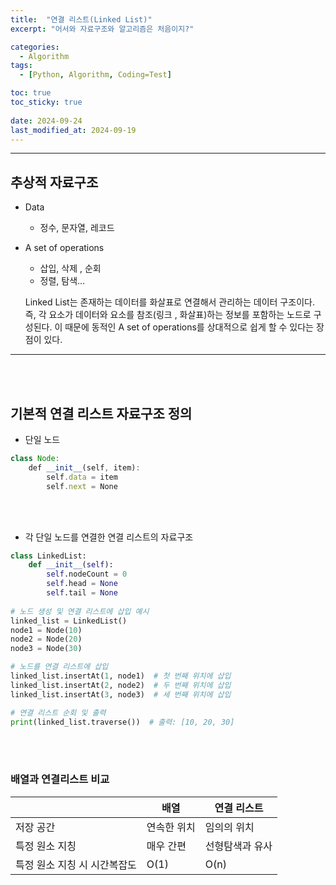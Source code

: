 ```yaml
---
title:  "연결 리스트(Linked List)"
excerpt: "어서와 자료구조와 알고리즘은 처음이지?"

categories:
  - Algorithm
tags:
  - [Python, Algorithm, Coding=Test]

toc: true
toc_sticky: true
 
date: 2024-09-24
last_modified_at: 2024-09-19
---
```



---

## 추상적 자료구조

- Data
    - 정수, 문자열, 레코드
- A set of operations
    - 삽입, 삭제 , 순회
    - 정렬, 탐색…

    Linked List는 존재하는 데이터를 화살표로 연결해서 관리하는 데이터 구조이다. 즉, 각 요소가 데이터와 요소를 참조(링크 , 화살표)하는 정보를 포함하는 노드로 구성된다. 이 때문에 동적인 A set of operations를 상대적으로 쉽게 할 수 있다는 장점이 있다.

---

<br/>
<br/>

## 기본적 연결 리스트 자료구조 정의

- 단일 노드

```jsx
class Node:
	def __init__(self, item):
		self.data = item
		self.next = None
```

<br/>
<br/>

- 각 단일 노드를 연결한 연결 리스트의 자료구조

```python
class LinkedList:
	def __init__(self):
		self.nodeCount = 0
		self.head = None
		self.tail = None
		
# 노드 생성 및 연결 리스트에 삽입 예시
linked_list = LinkedList()
node1 = Node(10)
node2 = Node(20)
node3 = Node(30)

# 노드를 연결 리스트에 삽입
linked_list.insertAt(1, node1)  # 첫 번째 위치에 삽입
linked_list.insertAt(2, node2)  # 두 번째 위치에 삽입
linked_list.insertAt(3, node3)  # 세 번째 위치에 삽입

# 연결 리스트 순회 및 출력
print(linked_list.traverse())  # 출력: [10, 20, 30]
```

<br/>
<br/>

### 배열과 연결리스트 비교

|  | 배열  | 연결 리스트 |
| --- | --- | --- |
| 저장 공간  | 연속한 위치 | 임의의 위치 |
| 특정 원소 지칭 | 매우 간편 | 선형탐색과 유사 |
| 특정 원소 지칭 시 시간복잡도 | O(1) | O(n) |
